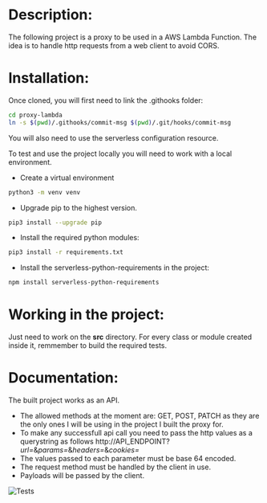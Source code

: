 # Description:
The following project is a proxy to be used in a AWS Lambda Function. The idea is to handle http requests from a web client to avoid CORS.

# Installation:
Once cloned, you will first need to link the .githooks folder:
```bash
cd proxy-lambda
ln -s $(pwd)/.githooks/commit-msg $(pwd)/.git/hooks/commit-msg
```
You will also need to use the serverless configuration resource.

To test and use the project locally you will need to work with a local environment.
* Create a virtual environment
```bash
python3 -m venv venv
```
* Upgrade pip to the highest version.
```bash
pip3 install --upgrade pip
```
* Install the required python modules:
```bash
pip3 install -r requirements.txt 
```
* Install the serverless-python-requirements in the project:
```bash
npm install serverless-python-requirements
```

# Working in the project:
Just need to work on the **src** directory. For every class or module created inside it, remmember to build the required tests.

# Documentation:
The built project works as an API.
* The allowed methods at the moment are: GET, POST, PATCH as they are the only ones I will be using in the project I built the proxy for.
* To make any successfull api call you need to pass the http values as a querystring as follows
    http://API_ENDPOINT?*url=*&*params=*&*headers=*&*cookies=*
* The values passed to each parameter must be base 64 encoded.
* The request method must be handled by the client in use.
* Payloads will be passed by the client.

![Tests](https://github.com/icamacho1/proxy-lambda/actions/workflows/main.yml/badge.svg)